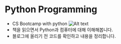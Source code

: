 # Python Programming
- CS Bootcamp with python ![Alt text](https://user-images.githubusercontent.com/31465178/51436111-143ca100-1cca-11e9-8156-35f562ada08b.png "컴퓨터사이언스 부트캠프 with 파이썬")
- 책을 읽으면서 Python과 컴퓨터에 대해 이해해봅니다.
- 블로그에 올리기 전 코드를 확인하고 내용을 정리합니다.

